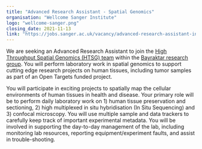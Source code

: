 ```yaml
---
title: "Advanced Research Assistant - Spatial Genomics"
organisation: "Wellcome Sanger Institute"
logo: "wellcome-sanger.png"
closing_date: 2021-11-13
link: "https://jobs.sanger.ac.uk/vacancy/advanced-research-assistant-in-spatial-genomics-461728.html"
---
```


We are seeking an Advanced Research Assistant to join the <a href="https://www.sanger.ac.uk/group/high-throughput-spatial-genomics/" target="_blank">High Throughput Spatial Genomics (HTSG) team</a> within the <a href="https://www.sanger.ac.uk/group/bayraktar-group/" target="_blank">Bayraktar research group</a>. You will perform laboratory work in spatial genomics to support cutting edge research projects on human tissues, including tumor samples as part of an Open Targets funded project. 

You will participate in exciting projects to spatially map the cellular environments of human tissues in health and disease. Your primary role will be to perform daily laboratory work on 1) human tissue preservation and sectioning, 2) high multiplexed in situ hybridisation (In Situ Sequencing) and 3) confocal microscopy. You will use multiple sample and data trackers to carefully keep track of important experimental metadata. You will be involved in supporting the day-to-day management of the lab, including monitoring lab resources, reporting equipment/experiment faults, and assist in trouble-shooting. 


